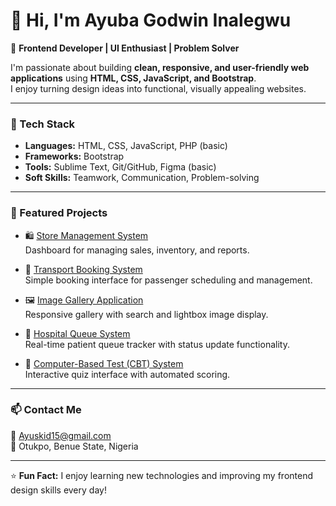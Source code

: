 # 👋 Hi, I'm Ayuba Godwin Inalegwu

🎯 **Frontend Developer | UI Enthusiast | Problem Solver**

I'm passionate about building **clean, responsive, and user-friendly web applications** using **HTML, CSS, JavaScript, and Bootstrap**.  
I enjoy turning design ideas into functional, visually appealing websites.

---

### 🧰 Tech Stack
- **Languages:** HTML, CSS, JavaScript, PHP (basic)
- **Frameworks:** Bootstrap
- **Tools:** Sublime Text, Git/GitHub, Figma (basic)
- **Soft Skills:** Teamwork, Communication, Problem-solving

---

### 🚀 Featured Projects

- 🛍️ [Store Management System](https://github.com/Stainless-aka/Store-management-system)  
  Dashboard for managing sales, inventory, and reports.

- 🚌 [Transport Booking System](https://github.com/Stainless-aka/transport-booking-system)  
  Simple booking interface for passenger scheduling and management.

- 🖼️ [Image Gallery Application](https://github.com/Stainless-aka/image-gallery-application)  
  Responsive gallery with search and lightbox image display.

- 🏥 [Hospital Queue System](https://github.com/Stainless-aka/hospital-queue-system)  
  Real-time patient queue tracker with status update functionality.

- 🧮 [Computer-Based Test (CBT) System](https://github.com/Stainless-aka/computer-based-test-CBT-system)  
  Interactive quiz interface with automated scoring.
---

### 📫 Contact Me
📧 [Ayuskid15@gmail.com](mailto:Ayuskid15@gmail.com)  
📍 Otukpo, Benue State, Nigeria  

---

⭐ **Fun Fact:** I enjoy learning new technologies and improving my frontend design skills every day!
